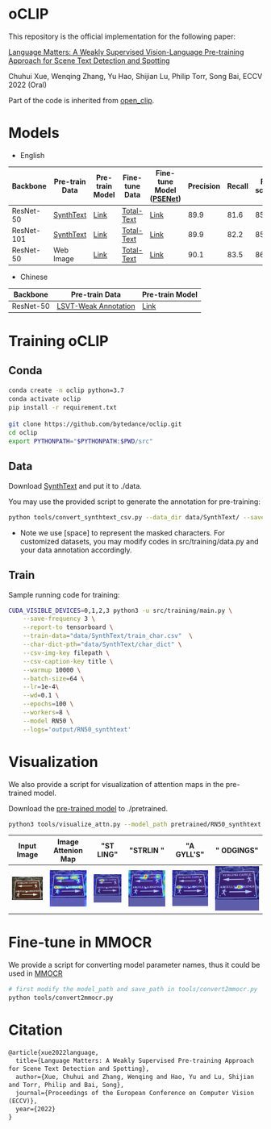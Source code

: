 # oCLIP

This repository is the official implementation for the following paper:

[Language Matters: A Weakly Supervised Vision-Language Pre-training Approach for Scene Text Detection and Spotting](https://arxiv.org/abs/2203.03911)

Chuhui Xue, Wenqing Zhang, Yu Hao, Shijian Lu, Philip Torr, Song Bai, ECCV 2022 (Oral)

Part of the code is inherited from [open_clip](https://github.com/mlfoundations/open_clip).

# Models

* English

| Backbone | Pre-train Data | Pre-train Model | Fine-tune Data | Fine-tune Model ([PSENet](https://github.com/whai362/PSENet)) | Precision | Recall | F-score |
|----------|----------------|-----------------|----------------|----------------|-----------|-----------|-----------|
| ResNet-50 | [SynthText](https://www.robots.ox.ac.uk/~vgg/data/scenetext/) | [Link](https://1drv.ms/u/s!Al-Eh1QsezDHhONgVq_Q-h28M5NSTg?e=Elvcsj) | [Total-Text](https://github.com/cs-chan/Total-Text-Dataset) | [Link](https://1drv.ms/u/s!Al-Eh1QsezDHhONkmHtayDoqTHLgkg?e=zu64Iv) | 89.9 | 81.6 | 85.5 |
| ResNet-101 | [SynthText](https://www.robots.ox.ac.uk/~vgg/data/scenetext/) | [Link](https://1drv.ms/u/s!Al-Eh1QsezDHhONibwNePlvoa49oUg?e=2jjbEa) | [Total-Text](https://github.com/cs-chan/Total-Text-Dataset) | [Link](https://1drv.ms/u/s!Al-Eh1QsezDHhONm7Jdoi58GXb67gg?e=X0K39L) | 89.9 | 82.2 | 85.9 |
| ResNet-50 | Web Image | [Link](https://1drv.ms/u/s!Al-Eh1QsezDHhONhJgZBfPf0ymJ3YA?e=6SZR4w) | [Total-Text](https://github.com/cs-chan/Total-Text-Dataset) | [Link](https://1drv.ms/u/s!Al-Eh1QsezDHhONlCkGsx0zLJkSrbw?e=ng4hSt) | 90.1 | 83.5 | 86.7 |

* Chinese

| Backbone | Pre-train Data | Pre-train Model |
|----------|----------------|----------------|
| ResNet-50 | [LSVT-Weak Annotation](https://rrc.cvc.uab.es/?ch=16&com=introduction) | [Link](https://1drv.ms/u/s!Al-Eh1QsezDHhONjIta2HhLeSNPhgw?e=ziQaBe) |

# Training oCLIP

## Conda
```Bash
conda create -n oclip python=3.7
conda activate oclip
pip install -r requirement.txt

git clone https://github.com/bytedance/oclip.git
cd oclip
export PYTHONPATH="$PYTHONPATH:$PWD/src"
```

## Data
Download [SynthText](https://www.robots.ox.ac.uk/~vgg/data/scenetext/) and put it to ./data.

You may use the provided script to generate the annotation for pre-training:
```Bash
python tools/convert_synthtext_csv.py --data_dir data/SynthText/ --save_dir data/SynthText/
```
* Note we use [space] to represent the masked characters. For customized datasets, you may modify codes in src/training/data.py and your data annotation accordingly.

## Train
Sample running code for training:
```Bash
CUDA_VISIBLE_DEVICES=0,1,2,3 python3 -u src/training/main.py \
    --save-frequency 3 \
    --report-to tensorboard \
    --train-data="data/SynthText/train_char.csv"  \
    --char-dict-pth="data/SynthText/char_dict" \
    --csv-img-key filepath \
    --csv-caption-key title \
    --warmup 10000 \
    --batch-size=64 \
    --lr=1e-4\
    --wd=0.1 \
    --epochs=100 \
    --workers=8 \
    --model RN50 \
    --logs='output/RN50_synthtext' 
```
# Visualization
We also provide a script for visualization of attention maps in the pre-trained model.

Download the [pre-trained model](https://entuedu-my.sharepoint.com/:u:/r/personal/xuec0003_e_ntu_edu_sg/Documents/opensource/oCLIP/Pre-trained%20Models/RN50_synthtext.pt?csf=1&web=1&e=uVnGWs) to ./pretrained.

```Bash
python3 tools/visualize_attn.py --model_path pretrained/RN50_synthtext.pt --char_dict_path data/SynthText/char_dict --model_config_file src/training/model_configs/RN50.json --im_fn demo/sample.jpg --text_list "ST LING" "STRLIN " "A GYLL'S" " ODGINGS" --demo_path demo/
```

| Input Image | Image Attenion Map | "ST LING" | "STRLIN " | "A GYLL'S" | " ODGINGS" |
|-------------|--------------------|-----------|-----------|------------|------------|
|![Input Image](demo/sample.jpg)|![Image Attenion Map](demo/im_attn_demo.jpg)|![Char Attention Map 0](demo/char_attn_demo_0.jpg)|![Char Attention Map 1](demo/char_attn_demo_1.jpg)|![Char Attention Map 2](demo/char_attn_demo_2.jpg)|![Char Attention Map 3](demo/char_attn_demo_3.jpg)|


# Fine-tune in MMOCR
We provide a script for converting model parameter names, thus it could be used in [MMOCR](https://github.com/open-mmlab/mmocr)
```Bash
# first modify the model_path and save_path in tools/convert2mmocr.py
python tools/convert2mmocr.py
```

# Citation
```Text
@article{xue2022language,
  title={Language Matters: A Weakly Supervised Pre-training Approach for Scene Text Detection and Spotting},
  author={Xue, Chuhui and Zhang, Wenqing and Hao, Yu and Lu, Shijian and Torr, Philip and Bai, Song},
  journal={Proceedings of the European Conference on Computer Vision (ECCV)},
  year={2022}
}
```
